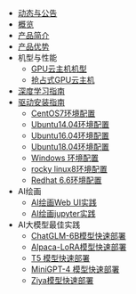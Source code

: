 
* [动态与公告](gpu/document_detail)
* [概览](/gpu/README)
* [产品简介](/gpu/introduction)
* [产品优势](/gpu/advantage)
* 机型与性能
  * [GPU云主机机型](/gpu/type)
  * [抢占式GPU云主机](/gpu/Spotinstance_gpu)
* [深度学习指南](/gpu/practice)
* [驱动安装指南](/gpu/operation/index)
    * [CentOS7环境配置](/gpu/operation/centos7_cuda)
    * [Ubuntu14.04环境配置](/gpu/operation/ubuntu14_cuda)
    * [Ubuntu16.04环境配置](/gpu/operation/ubuntu16_cuda)
    * [Ubuntu18.04环境配置](/gpu/operation/ubuntu18_cuda)
    * [Windows 环境配置](/gpu/operation/Windows_cuda)
    * [rocky linux8环境配置](/gpu/operation/RockyLinux8_cuda)
    * [Redhat 6.6环境配置](/gpu/operation/redhat6.6_cuda)
*  AI绘画
    * [AI绘画Web UI实践](/gpu/practice/stable_diffusion_webui)
    * [AI绘画jupyter实践](/gpu/practice/stable_diffusion)
*  AI大模型最佳实践
    * [ChatGLM-6B模型快速部署](/gpu/practice/ChatGLM) 
    * [Alpaca-LoRA模型快速部署](/gpu/practice/Alpaca-LoRA) 
    * [T5 模型快速部署](/gpu/practice/T5) 
    * [MiniGPT-4 模型快速部署](/gpu/practice/MiniGPT4)
    * [Ziya模型快速部署](/gpu/practice/Ziya)
